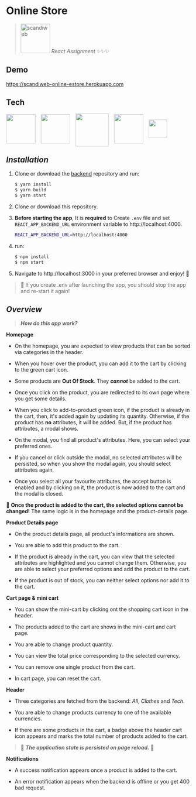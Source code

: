 # Online Store

> <img src="https://media.cdn.teamtailor.com/images/s3/teamtailor-production/logotype-v1/image_uploads/bdfccb87-9d38-4234-be31-e3d209b9516b/original.png" alt="scandiweb" width="80" /> _React Assignment_ ✨✨✨

## Demo

https://scandiweb-online-estore.herokuapp.com

## Tech

<div style="margin-bottom: 25px; display: flex; align-items:center;">
    <img src="https://scandiweb.com/assets/images/react/react-logo-inline.svg" width="80" style="margin-right:15px;" />
    <img src="https://upload.wikimedia.org/wikipedia/commons/3/30/Redux_Logo.png" width="80" style="margin-right:15px;object-fit:cover" />
    <img src="https://www.vectorlogo.zone/logos/graphql/graphql-ar21.svg" width="90" style="margin-right:15px; margin-bottom:-5px;" />
    <img src="https://cdn.worldvectorlogo.com/logos/apollo-graphql-1.svg" width="80" style="margin-right:15px;" />
    <img src="https://alley.co/wp-content/uploads/2021/01/atom.png" width="50"   />
</div>

## _Installation_

1. Clone or download the [backend](https://github.com/mohamedTaiebBsf/junior-react-endpoint) repository and run:

   ```sh
   $ yarn install
   $ yarn build
   $ yarn start
   ```

2. Clone or download this repository.

3. **Before starting the app**, It is **required** to Create `.env` file and set `REACT_APP_BACKEND_URL` environment variable to http://localhost:4000.

   ```sh
   REACT_APP_BACKEND_URL=http://localhost:4000
   ```

4. run:

   ```sh
   $ npm install
   $ npm start
   ```

5. Navigate to http://localhost:3000 in
   your preferred browser and enjoy! 👋

> 👀 If you create .env after launching the app, you should stop the app and re-start it again!

## _Overview_

> _**How do this app work?**_

**Homepage**

- On the homepage, you are expected to view products that can be sorted via categories in the header.

- When you hover over the product, you can add it to the cart by clicking to the green cart icon.

- Some products are **Out Of Stock**. They _**cannot**_ be added to the cart.

- Once you click on the product, you are redirected to its own page where you get some details.

- When you click to add-to-product green icon, if the product is already in the cart, then, it's added again by updating its quantity. Otherwise, if the product has **no** attributes, it will be added. But, if the product has attributes, a modal shows.

- On the modal, you find all product's attributes. Here, you can select your preferred ones.

- If you cancel or click outside the modal, no selected attributes will be persisted, so when you show the modal again, you should select attributes again.

- Once you select all your favourite attributes, the accept button is enabled and by clicking on it, the product is now added to the cart and the modal is closed.

👀 **Once the product is added to the cart, the selected options cannot be changed!** The same logic is in the homepage and the product-details page.

**Product Details page**

- On the product details page, all product's informations are shown.

- You are able to add this product to the cart.

- If the product is already in the cart, you can view that the selected attributes are highlighted and you cannot change them. Otherwise, you are able to select your preferred options and add the product to the cart.

- If the product is out of stock, you can neither select options nor add it to the cart.

**Cart page & mini cart**

- You can show the mini-cart by clicking ont the shopping cart icon in the header.

- The products added to the cart are shows in the mini-cart and cart page.

- You are able to change product quantity.

- You can view the total price corresponding to the selected currency.

- You can remove one single product from the cart.

- In cart page, you can reset the cart.

**Header**

- Three categories are fetched from the backend: _All_, _Clothes_ and _Tech_.

- You are able to change products currency to one of the available currencies.

- If there are some products in the cart, a badge above the header cart icon appears and marks the total number of products added to the cart.

> 👀 **_The application state is persisted on page reload._** 👋

**Notifications**

- A success notification appears once a product is added to the cart.

- An error notification appears when the backend is offline or you get 400 bad request.
